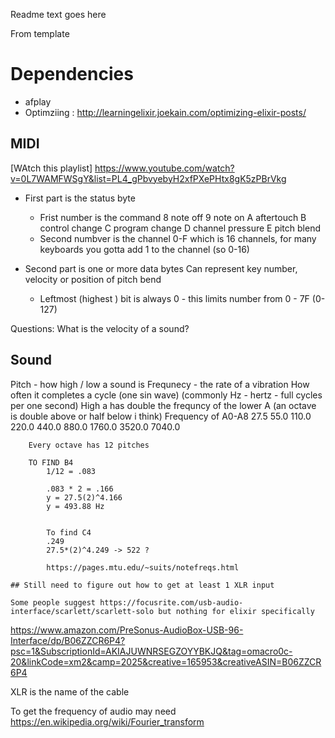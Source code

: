 Readme text goes here


From template

# Dependencies

- afplay
- Optimziing : http://learningelixir.joekain.com/optimizing-elixir-posts/


## MIDI

[WAtch this playlist]
https://www.youtube.com/watch?v=0L7WAMFWSgY&list=PL4_gPbvyebyH2xfPXePHtx8gK5zPBrVkg

- First part is the status byte
    - Frist number is the command
        8 note off
        9 note on
        A aftertouch
        B control change
        C program change
        D channel pressure
        E pitch blend
    - Second numbver is the channel
        0-F which is 16 channels, for many keyboards you gotta add 1 to the channel (so 0-16)
        
- Second part is one or more data bytes
        Can represent key number, velocity or position of pitch bend
    - Leftmost (highest ) bit is always 0 - this limits number from 0 - 7F (0-127)

Questions: What is the velocity of a sound?


## Sound

Pitch - how high / low a sound is
Frequnecy - the rate of a vibration
     How often it completes a cycle (one sin wave)
     (commonly Hz - hertz - full cycles per one second)
     High a has double the frequncy of the lower A (an octave is double above or half below i think)
     Frequency of A0-A8
        27.5
        55.0
        110.0
        220.0
        440.0
        880.0
        1760.0
        3520.0
        7040.0

        Every octave has 12 pitches

        TO FIND B4
            1/12 = .083 
            
            .083 * 2 = .166
            y = 27.5(2)^4.166
            y = 493.88 Hz


            To find C4
            .249
            27.5*(2)^4.249 -> 522 ?

            https://pages.mtu.edu/~suits/notefreqs.html

    ## Still need to figure out how to get at least 1 XLR input

    Some people suggest https://focusrite.com/usb-audio-interface/scarlett/scarlett-solo but nothing for elixir specifically
   https://www.amazon.com/PreSonus-AudioBox-USB-96-Interface/dp/B06ZZCR6P4?psc=1&SubscriptionId=AKIAJUWNRSEGZOYYBKJQ&tag=omacro0c-20&linkCode=xm2&camp=2025&creative=165953&creativeASIN=B06ZZCR6P4

XLR is the name of the cable 


To get the frequency of audio may need https://en.wikipedia.org/wiki/Fourier_transform

